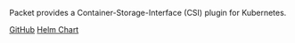 <!-- <meta>
{
    "title":"Container Storage Interface",
    "slug":"container storage interface",
    "description":"K8s Container Storage Interface",
    "author":"Mo Lawler",
    "github":"usrdev",
    "date": "2019/12/18",
    "tag":["Devops", "Integrations"]
}
</meta> -->

Packet provides a Container-Storage-Interface (CSI) plugin for Kubernetes.

[GitHub](https://github.com/packethost/csi-packet)
[Helm Chart](https://github.com/packet-labs/helm-charts)
